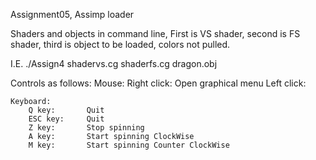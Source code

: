 Assignment05, Assimp loader

Shaders and objects in command line, First is VS shader, second is FS shader, third is object to be loaded, colors not pulled.

I.E.
./Assign4 shadervs.cg shaderfs.cg dragon.obj


Controls as follows:
	Mouse:
		Right click: Open graphical menu
		Left click:  
		
	Keyboard:
		Q key:		 Quit
		ESC key:	 Quit
		Z key:		 Stop spinning
		A key:		 Start spinning ClockWise
		M key:		 Start spinning Counter ClockWise
